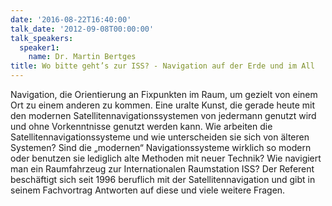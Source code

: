 ```yaml
---
date: '2016-08-22T16:40:00'
talk_date: '2012-09-08T00:00:00'
talk_speakers:
  speaker1:
    name: Dr. Martin Bertges
title: Wo bitte geht’s zur ISS? - Navigation auf der Erde und im All
---
```


Navigation, die Orientierung an Fixpunkten im Raum, um gezielt von einem Ort zu einem anderen zu kommen. Eine uralte Kunst, die gerade heute mit den modernen Satellitennavigationssystemen von jedermann genutzt wird und ohne Vorkenntnisse genutzt werden kann. Wie arbeiten die Satellitennavigationssysteme und wie unterscheiden sie sich von älteren Systemen? Sind die „modernen“ Navigationssysteme wirklich so modern oder benutzen sie lediglich alte Methoden mit neuer Technik? Wie navigiert man ein Raumfahrzeug zur Internationalen Raumstation ISS? Der Referent beschäftigt sich seit 1996 beruflich mit der Satellitennavigation und gibt in seinem Fachvortrag Antworten auf diese und viele weitere Fragen.